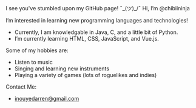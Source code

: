 I see you've stumbled upon my GitHub page! ¯\_(ツ)_/¯ Hi, I’m @chibiininja

I’m interested in learning new programming languages and technologies! 
- Currently, I am knowledgable in Java, C, and a little bit of Python.
- I’m currently learning HTML, CSS, JavaScript, and Vue.js.

Some of my hobbies are:
- Listen to music
- Singing and learning new instruments
- Playing a variety of games (lots of roguelikes and indies)

Contact Me:
- inouyedarren@gmail.com

<!---
chibiininja/chibiininja is a ✨ special ✨ repository because its `README.md` (this file) appears on your GitHub profile.
You can click the Preview link to take a look at your changes.
--->

